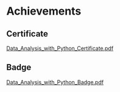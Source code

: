 

# Achievements
## Certificate
[Data_Analysis_with_Python_Certificate.pdf](https://prod-files-secure.s3.us-west-2.amazonaws.com/03e82b26-cccb-4906-bb56-adabcbdc0655/1aa3a050-2338-4a85-85d5-899bad17a31c/Data_Analysis_with_Python_Certificate.pdf?X-Amz-Algorithm=AWS4-HMAC-SHA256&X-Amz-Content-Sha256=UNSIGNED-PAYLOAD&X-Amz-Credential=AKIAT73L2G45GO43JXI4%2F20241119%2Fus-west-2%2Fs3%2Faws4_request&X-Amz-Date=20241119T062157Z&X-Amz-Expires=3600&X-Amz-Signature=1d3719c5aebdf36139f2bcf8133fa1b7de06fc947a9db057a7ca9495b957b07d&X-Amz-SignedHeaders=host&x-id=GetObject)
## Badge
[Data_Analysis_with_Python_Badge.pdf](https://prod-files-secure.s3.us-west-2.amazonaws.com/03e82b26-cccb-4906-bb56-adabcbdc0655/4fa9bcf8-b584-40dd-8775-c0bfadf6a6f0/Data_Analysis_with_Python_Badge.pdf?X-Amz-Algorithm=AWS4-HMAC-SHA256&X-Amz-Content-Sha256=UNSIGNED-PAYLOAD&X-Amz-Credential=AKIAT73L2G45GO43JXI4%2F20241119%2Fus-west-2%2Fs3%2Faws4_request&X-Amz-Date=20241119T062157Z&X-Amz-Expires=3600&X-Amz-Signature=142c335bd35ddc042916da68172c5b216d6615120eca5b74b12f46f7df97e6a8&X-Amz-SignedHeaders=host&x-id=GetObject)
